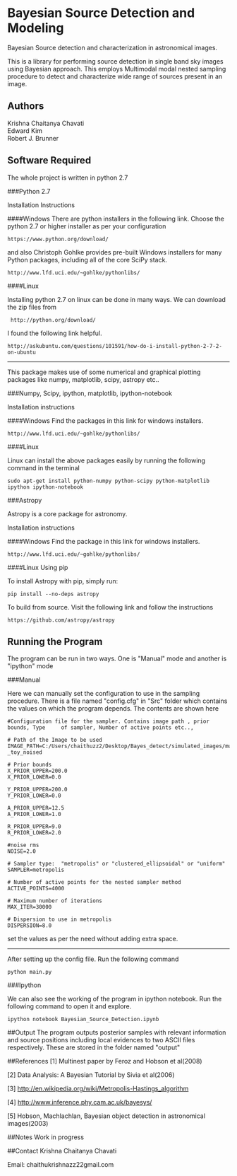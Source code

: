 # Bayesian Source Detection and Modeling

Bayesian Source detection and characterization in astronomical images.

This is a library for performing source detection in single band sky images using Bayesian approach. This employs Multimodal modal nested sampling procedure to detect and characterize wide range of sources present in an image.


## Authors
Krishna Chaitanya Chavati  
Edward Kim  
Robert J. Brunner

## Software Required

The whole project is written in python 2.7

###Python 2.7

Installation Instructions

####Windows
There are python installers in the following link. Choose the python 2.7 or higher installer as per your configuration

    https://www.python.org/download/
and also Christoph Gohlke provides pre-built Windows installers for many Python packages, including all of the core SciPy stack.

    http://www.lfd.uci.edu/~gohlke/pythonlibs/

####Linux

Installing python 2.7 on linux can be done in many ways. We can download the zip files from

     http://python.org/download/ 
 
I found the following link helpful.

    http://askubuntu.com/questions/101591/how-do-i-install-python-2-7-2-on-ubuntu


------

This package makes use of some numerical and graphical plotting packages like numpy, matplotlib, scipy, astropy etc..

###Numpy, Scipy, ipython, matplotlib, ipython-notebook 

Installation instructions

####Windows
Find the packages in this link for windows installers.

    http://www.lfd.uci.edu/~gohlke/pythonlibs/


####Linux

Linux can install the above packages easily by running the following command in the terminal

    sudo apt-get install python-numpy python-scipy python-matplotlib ipython ipython-notebook


###Astropy

Astropy is a core package for astronomy.

Installation instructions

####Windows
Find the package in this link for windows installers.

    http://www.lfd.uci.edu/~gohlke/pythonlibs/


####Linux
Using pip

To install Astropy with pip, simply run:

    pip install --no-deps astropy
    
To build from source. Visit the following link and follow the instructions     

    https://github.com/astropy/astropy


## Running the Program

The program can be run in two ways. One is "Manual" mode and another is "ipython" mode

###Manual

Here we can manually set the configuration to use in the sampling procedure. There is a file named "config.cfg" in "Src" folder which contains the values on which the program depends. The contents are shown here

    #Configuration file for the sampler. Contains image path , prior bounds, Type     of sampler, Number of active points etc..,

    # Path of the Image to be used
    IMAGE_PATH=C:/Users/chaithuzz2/Desktop/Bayes_detect/simulated_images/multinest     _toy_noised

    # Prior bounds
    X_PRIOR_UPPER=200.0
    X_PRIOR_LOWER=0.0

    Y_PRIOR_UPPER=200.0
    Y_PRIOR_LOWER=0.0

    A_PRIOR_UPPER=12.5
    A_PRIOR_LOWER=1.0

    R_PRIOR_UPPER=9.0
    R_PRIOR_LOWER=2.0

    #noise rms
    NOISE=2.0 

    # Sampler type:  "metropolis" or "clustered_ellipsoidal" or "uniform"
    SAMPLER=metropolis

    # Number of active points for the nested sampler method
    ACTIVE_POINTS=4000

    # Maximum number of iterations
    MAX_ITER=30000

    # Dispersion to use in metropolis
    DISPERSION=8.0

set the values as per the need without adding extra space.     

----
After setting up the config file. Run the following command 
    
    python main.py

###Ipython

We can also see the working of the program in ipython notebook. Run the following command to open it and explore.

    ipython notebook Bayesian_Source_Detection.ipynb
    
##Output
The program outputs posterior samples with relevant information and source positions including local evidences to two ASCII files respectively. These are stored in the folder named "output"

##References
[1] Multinest paper by Feroz and Hobson et al(2008)

[2] Data Analysis: A Bayesian Tutorial by Sivia et al(2006)

[3] http://en.wikipedia.org/wiki/Metropolis-Hastings_algorithm

[4] http://www.inference.phy.cam.ac.uk/bayesys/

[5] Hobson, Machlachlan, Bayesian object detection in astronomical images(2003)

##Notes
Work in progress

##Contact
Krishna Chaitanya Chavati

Email: chaithukrishnazz22gmail.com